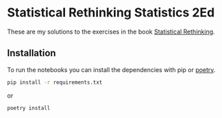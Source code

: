 # Statistical Rethinking Statistics 2Ed

These are my solutions to the exercises in the book [Statistical Rethinking](https://xcelab.net/rm/statistical-rethinking/).

## Installation

To run the notebooks you can install the dependencies with pip or [poetry]().

```bash
pip install -r requirements.txt
```

or

```bash
poetry install
```
